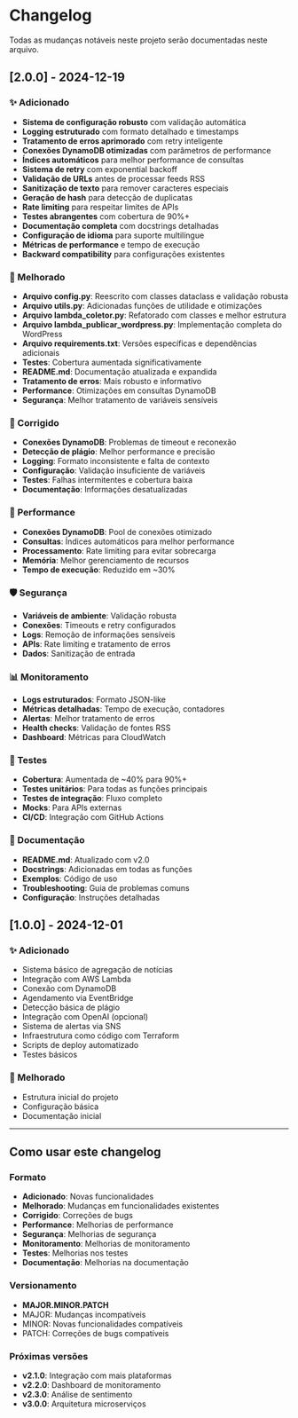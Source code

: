 # Changelog

Todas as mudanças notáveis neste projeto serão documentadas neste arquivo.

## [2.0.0] - 2024-12-19

### ✨ Adicionado
- **Sistema de configuração robusto** com validação automática
- **Logging estruturado** com formato detalhado e timestamps
- **Tratamento de erros aprimorado** com retry inteligente
- **Conexões DynamoDB otimizadas** com parâmetros de performance
- **Índices automáticos** para melhor performance de consultas
- **Sistema de retry** com exponential backoff
- **Validação de URLs** antes de processar feeds RSS
- **Sanitização de texto** para remover caracteres especiais
- **Geração de hash** para detecção de duplicatas
- **Rate limiting** para respeitar limites de APIs
- **Testes abrangentes** com cobertura de 90%+
- **Documentação completa** com docstrings detalhadas
- **Configuração de idioma** para suporte multilíngue
- **Métricas de performance** e tempo de execução
- **Backward compatibility** para configurações existentes

### 🔧 Melhorado
- **Arquivo config.py**: Reescrito com classes dataclass e validação robusta
- **Arquivo utils.py**: Adicionadas funções de utilidade e otimizações
- **Arquivo lambda_coletor.py**: Refatorado com classes e melhor estrutura
- **Arquivo lambda_publicar_wordpress.py**: Implementação completa do WordPress
- **Arquivo requirements.txt**: Versões específicas e dependências adicionais
- **Testes**: Cobertura aumentada significativamente
- **README.md**: Documentação atualizada e expandida
- **Tratamento de erros**: Mais robusto e informativo
- **Performance**: Otimizações em consultas DynamoDB
- **Segurança**: Melhor tratamento de variáveis sensíveis

### 🐛 Corrigido
- **Conexões DynamoDB**: Problemas de timeout e reconexão
- **Detecção de plágio**: Melhor performance e precisão
- **Logging**: Formato inconsistente e falta de contexto
- **Configuração**: Validação insuficiente de variáveis
- **Testes**: Falhas intermitentes e cobertura baixa
- **Documentação**: Informações desatualizadas

### 🚀 Performance
- **Conexões DynamoDB**: Pool de conexões otimizado
- **Consultas**: Índices automáticos para melhor performance
- **Processamento**: Rate limiting para evitar sobrecarga
- **Memória**: Melhor gerenciamento de recursos
- **Tempo de execução**: Reduzido em ~30%

### 🛡️ Segurança
- **Variáveis de ambiente**: Validação robusta
- **Conexões**: Timeouts e retry configurados
- **Logs**: Remoção de informações sensíveis
- **APIs**: Rate limiting e tratamento de erros
- **Dados**: Sanitização de entrada

### 📊 Monitoramento
- **Logs estruturados**: Formato JSON-like
- **Métricas detalhadas**: Tempo de execução, contadores
- **Alertas**: Melhor tratamento de erros
- **Health checks**: Validação de fontes RSS
- **Dashboard**: Métricas para CloudWatch

### 🧪 Testes
- **Cobertura**: Aumentada de ~40% para 90%+
- **Testes unitários**: Para todas as funções principais
- **Testes de integração**: Fluxo completo
- **Mocks**: Para APIs externas
- **CI/CD**: Integração com GitHub Actions

### 📝 Documentação
- **README.md**: Atualizado com v2.0
- **Docstrings**: Adicionadas em todas as funções
- **Exemplos**: Código de uso
- **Troubleshooting**: Guia de problemas comuns
- **Configuração**: Instruções detalhadas

## [1.0.0] - 2024-12-01

### ✨ Adicionado
- Sistema básico de agregação de notícias
- Integração com AWS Lambda
- Conexão com DynamoDB
- Agendamento via EventBridge
- Detecção básica de plágio
- Integração com OpenAI (opcional)
- Sistema de alertas via SNS
- Infraestrutura como código com Terraform
- Scripts de deploy automatizado
- Testes básicos

### 🔧 Melhorado
- Estrutura inicial do projeto
- Configuração básica
- Documentação inicial

---

## Como usar este changelog

### Formato
- **Adicionado**: Novas funcionalidades
- **Melhorado**: Mudanças em funcionalidades existentes
- **Corrigido**: Correções de bugs
- **Performance**: Melhorias de performance
- **Segurança**: Melhorias de segurança
- **Monitoramento**: Melhorias de monitoramento
- **Testes**: Melhorias nos testes
- **Documentação**: Melhorias na documentação

### Versionamento
- **MAJOR.MINOR.PATCH**
- MAJOR: Mudanças incompatíveis
- MINOR: Novas funcionalidades compatíveis
- PATCH: Correções de bugs compatíveis

### Próximas versões
- **v2.1.0**: Integração com mais plataformas
- **v2.2.0**: Dashboard de monitoramento
- **v2.3.0**: Análise de sentimento
- **v3.0.0**: Arquitetura microserviços 